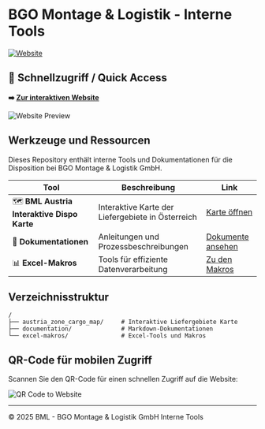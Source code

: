 # BGO Montage & Logistik - Interne Tools

[![Website](https://img.shields.io/badge/Website-Visit%20Now-blue?style=for-the-badge&logo=github)](https://bmlzeller.github.io/bgo_montage_und_logistik/)

## 🚀 Schnellzugriff / Quick Access

**➡️ [Zur interaktiven Website](https://bmlzeller.github.io/bgo_montage_und_logistik/)**

![Website Preview](https://user-images.githubusercontent.com/YOUR_USER_ID/bgo_montage_und_logistik/screenshot.png)

## Werkzeuge und Ressourcen

Dieses Repository enthält interne Tools und Dokumentationen für die Disposition bei BGO Montage & Logistik GmbH.

| Tool | Beschreibung | Link |
|------|-------------|------|
| 🗺️ **BML Austria Interaktive Dispo Karte** | Interaktive Karte der Liefergebiete in Österreich | [Karte öffnen](https://bmlzeller.github.io/bgo_montage_und_logistik/austria_zone_cargo_map/index.html) |
| 📝 **Dokumentationen** | Anleitungen und Prozessbeschreibungen | [Dokumente ansehen](https://bmlzeller.github.io/bgo_montage_und_logistik/documentation.html) |
| 📊 **Excel-Makros** | Tools für effiziente Datenverarbeitung | [Zu den Makros](https://github.com/BMLZellEr/bgo_montage_und_logistik/tree/main/excel-makros) |

## Verzeichnisstruktur

```
/
├── austria_zone_cargo_map/     # Interaktive Liefergebiete Karte
├── documentation/              # Markdown-Dokumentationen
└── excel-makros/               # Excel-Tools und Makros
```

## QR-Code für mobilen Zugriff

Scannen Sie den QR-Code für einen schnellen Zugriff auf die Website:

![QR Code to Website](https://api.qrserver.com/v1/create-qr-code/?size=150x150&data=https://bmlzeller.github.io/bgo_montage_und_logistik/)

---

© 2025 BML - BGO Montage & Logistik GmbH Interne Tools
